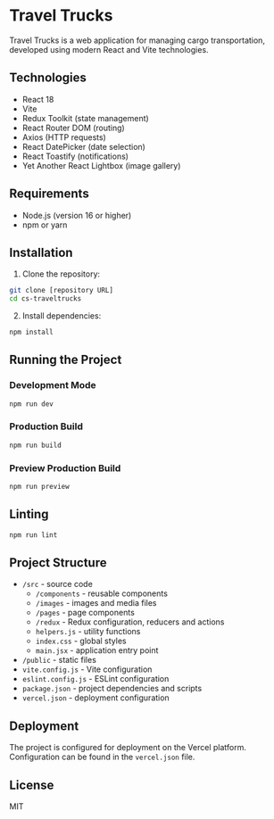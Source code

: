 # Travel Trucks

Travel Trucks is a web application for managing cargo transportation, developed using modern React and Vite technologies.

## Technologies

- React 18
- Vite
- Redux Toolkit (state management)
- React Router DOM (routing)
- Axios (HTTP requests)
- React DatePicker (date selection)
- React Toastify (notifications)
- Yet Another React Lightbox (image gallery)

## Requirements

- Node.js (version 16 or higher)
- npm or yarn

## Installation

1. Clone the repository:
```bash
git clone [repository URL]
cd cs-traveltrucks
```

2. Install dependencies:
```bash
npm install
```

## Running the Project

### Development Mode
```bash
npm run dev
```

### Production Build
```bash
npm run build
```

### Preview Production Build
```bash
npm run preview
```

## Linting
```bash
npm run lint
```

## Project Structure

- `/src` - source code
  - `/components` - reusable components
  - `/images` - images and media files
  - `/pages` - page components
  - `/redux` - Redux configuration, reducers and actions
  - `helpers.js` - utility functions
  - `index.css` - global styles
  - `main.jsx` - application entry point
- `/public` - static files
- `vite.config.js` - Vite configuration
- `eslint.config.js` - ESLint configuration
- `package.json` - project dependencies and scripts
- `vercel.json` - deployment configuration

## Deployment

The project is configured for deployment on the Vercel platform. Configuration can be found in the `vercel.json` file.

## License

MIT
